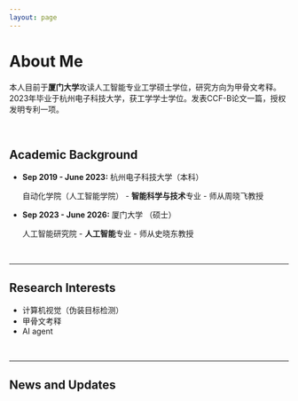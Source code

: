 ```yaml
---
layout: page
---
```


# About Me

​	本人目前于**厦门大学**攻读人工智能专业工学硕士学位，研究方向为甲骨文考释。2023年毕业于杭州电子科技大学，获工学学士学位。发表CCF-B论文一篇，授权发明专利一项。

<br>

## Academic Background

- **Sep 2019 - June 2023:** 杭州电子科技大学（本科）

  自动化学院（人工智能学院） - **智能科学与技术**专业 - 师从周晓飞教授

- **Sep 2023 - June 2026:** 厦门大学 （硕士）

  人工智能研究院 - **人工智能**专业 - 师从史晓东教授

<br>

---

## Research Interests

- 计算机视觉（伪装目标检测）
- 甲骨文考释
- AI agent

<br>

---

## News and Updates



